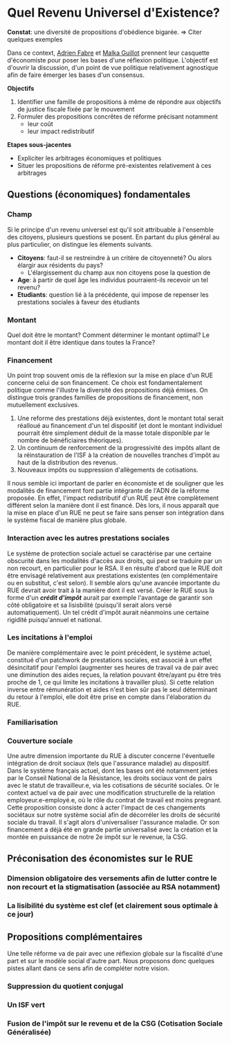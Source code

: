 # Quel Revenu Universel d'Existence? 

**Constat**: une diversité de propositions d'obédience bigarée.
=> Citer quelques exemples

Dans ce context, [Adrien Fabre](https://sites.google.com/view/adrien-fabre) et [Malka Guillot](malkaguillot.weebly.com/) prennent leur casquette d'économiste pour poser les bases d'une réflexion politique. L'objectif est d'ouvrir la discussion, d'un point de vue politique relativement agnostique afin de faire émerger les bases d'un consensus. 

**Objectifs** 
1. Identifier une famille de propositions à même de répondre aux objectifs de justice fiscale fixée par le mouvement
2. Formuler des propositions concrêtes de réforme précisant notamment
	- leur coût
	- leur impact redistributif

**Etapes sous-jacentes**
- Expliciter les arbitrages économiques et politiques
- Situer les propositions de réforme pré-existentes relativement à ces arbitrages 

## Questions (économiques) fondamentales

### Champ
Si le principe d'un revenu universel est qu'il soit attribuable à l'ensemble des citoyens, plusieurs questions se posent. En partant du plus général au plus particulier, on distingue les élements suivants. 

- **Citoyens**: faut-il se restreindre à un critère de citoyenneté? Ou alors élargir aux résidents du pays? 
	- L'élargissement du champ aux non citoyens pose la question de 
- **Age**: à partir de quel âge les individus pourraient-ils recevoir un tel revenu?
- **Etudiants**: question lié à la précédente, qui impose de repenser les prestations sociales à faveur des étudiants 
 
### Montant

Quel doit être le montant? Comment déterminer le montant optimal? 
Le montant doit il être identique dans toutes la France? 

### Financement
Un point trop souvent omis de la réflexion sur la mise en place d'un RUE concerne celui de son financement. Ce choix est fondamentalement politique comme l'illustre la diversité des propositions déjà émises. On distingue trois grandes familles de propositions de financement, non mutuellement exclusives. 

1. Une reforme des prestations déjà existentes, dont le montant total serait réalloué au financement d'un tel dispositif (et dont le montant individuel pourrait être simplement déduit de la masse totale disponible par le nombre de bénéficiaires théoriques).
2. Un continuum de renforcement de la progressivité des impôts allant de la réinstauration de l'ISF à la création de nouvelles tranches d'impôt au haut de la distribution des revenus. 
3. Nouveaux impôts ou suppression d'allègements de cotisations. 

Il nous semble ici important de parler en économiste et de souligner que les modalités de financement font partie intégrante de l'ADN de la réforme proposée. En effet, l'impact redistributif d'un RUE peut être complètement différent selon la manière dont il est financé. Dès lors, il nous apparaît que la mise en place d'un RUE ne peut se faire sans penser son intégration dans le système fiscal de manière plus globale. 

### Interaction avec les autres prestations sociales
Le système de protection sociale actuel se caractérise par une certaine obscurité dans les modalités d'accès aux droits, qui peut se traduire par un non recourt, en particulier pour le RSA. Il en résulte d'abord que le RUE doit être envisagé relativement aux prestations existentes (en complémentaire ou en substitut, c'est selon). Il semble alors qu'une avancée importante du RUE devrait avoir trait à la manière dont il est versé. Créer le RUE sous la forme d'un ***crédit d'impôt*** aurait par exemple l'avantage de garantir son côté obligatoire et sa lisisbilité (puisqu'il serait alors versé automatiquement). Un tel crédit d'impôt aurait néanmoins une certaine rigidité puisqu'annuel et national. 

### Les incitations à l'emploi 
De manière complémentaire avec le point précédent, le système actuel, constitué d'un patchwork de prestations sociales, est associé à un effet désincitatif pour l'emploi (augmenter ses heures de travail va de pair avec une diminution des aides reçues, la relation pouvant être/ayant pu être très proche de 1, ce qui limite les incitations à travailler plus). Si cette relation inverse entre rémunération et aides n'est bien sûr pas le seul déterminant du retour à l'emploi, elle doit être prise en compte dans l'élaboration du RUE.


### Familiarisation

### Couverture sociale
Une autre dimension importante du RUE à discuter concerne l'éventuelle intégration de droit sociaux (tels que l'assurance maladie) au dispositif. Dans le système français actuel, dont les bases ont été notamment jetées par le Conseil National de la Résistance, les droits sociaux vont de pairs avec le statut de travailleur.e, via les cotisations de sécurité sociales. Or le context actuel va de pair avec une modification structurelle de la relation employeur.e-employé.e, où le rôle du contrat de travail est moins pregnant. Cette proposition consiste donc à acter l'impact de ces changements sociétaux sur notre système social afin de décorréler les droits de sécurité sociale du travail. Il s'agit alors d'universaliser l'assurance maladie. Or son financement a déjà été en grande partie universalisé avec la création et la montée en puissance de notre 2e impôt sur le revenue, la CSG.

## Préconisation des économistes sur le RUE

### Dimension obligatoire des versements afin de lutter contre le non recourt et la stigmatisation (associée au RSA notamment)

### La lisibilité du système est clef (et clairement sous optimale à ce jour)

## Propositions complémentaires

Une telle réforme va de pair avec une réflexion globale sur la fiscalité d'une part et sur le modèle social d'autre part. Nous proposons donc quelques pistes allant dans ce sens afin de compléter notre vision. 

### Suppression du quotient conjugal

### Un ISF vert 

### Fusion de l'impôt sur le revenu et de la CSG (Cotisation Sociale Généralisée)
